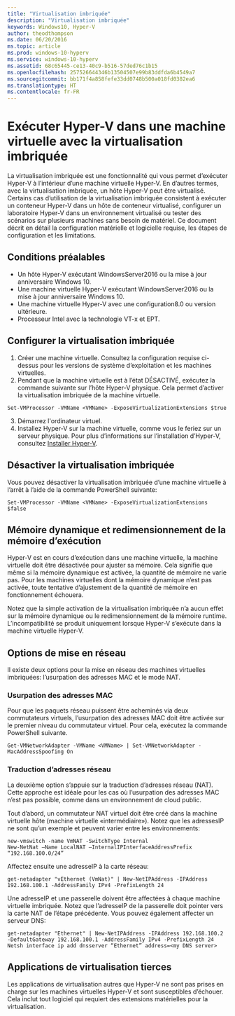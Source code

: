 ```yaml
---
title: "Virtualisation imbriquée"
description: "Virtualisation imbriquée"
keywords: Windows10, Hyper-V
author: theodthompson
ms.date: 06/20/2016
ms.topic: article
ms.prod: windows-10-hyperv
ms.service: windows-10-hyperv
ms.assetid: 68c65445-ce13-40c9-b516-57ded76c1b15
ms.openlocfilehash: 257526644346b13504507e99b83ddfda6b4549a7
ms.sourcegitcommit: bb171f4a858fefe33dd0748b500a018fd0382ea6
ms.translationtype: HT
ms.contentlocale: fr-FR
---
```

# <a name="run-hyper-v-in-a-virtual-machine-with-nested-virtualization"></a>Exécuter Hyper-V dans une machine virtuelle avec la virtualisation imbriquée

La virtualisation imbriquée est une fonctionnalité qui vous permet d’exécuter Hyper-V à l’intérieur d’une machine virtuelle Hyper-V. En d’autres termes, avec la virtualisation imbriquée, un hôte Hyper-V peut être virtualisé. Certains cas d’utilisation de la virtualisation imbriquée consistent à exécuter un conteneur Hyper-V dans un hôte de conteneur virtualisé, configurer un laboratoire Hyper-V dans un environnement virtualisé ou tester des scénarios sur plusieurs machines sans besoin de matériel. Ce document décrit en détail la configuration matérielle et logicielle requise, les étapes de configuration et les limitations. 

## <a name="prerequisites"></a>Conditions préalables

- Un hôte Hyper-V exécutant WindowsServer2016 ou la mise à jour anniversaire Windows 10.
- Une machine virtuelle Hyper-V exécutant WindowsServer2016 ou la mise à jour anniversaire Windows 10.
- Une machine virtuelle Hyper-V avec une configuration8.0 ou version ultérieure.
- Processeur Intel avec la technologie VT-x et EPT.

## <a name="configure-nested-virtualization"></a>Configurer la virtualisation imbriquée

1. Créer une machine virtuelle. Consultez la configuration requise ci-dessus pour les versions de système d’exploitation et les machines virtuelles.
2. Pendant que la machine virtuelle est à l’état DÉSACTIVÉ, exécutez la commande suivante sur l’hôte Hyper-V physique. Cela permet d’activer la virtualisation imbriquée de la machine virtuelle.

```none
Set-VMProcessor -VMName <VMName> -ExposeVirtualizationExtensions $true
```
3. Démarrez l'ordinateur virtuel.
4. Installez Hyper-V sur la machine virtuelle, comme vous le feriez sur un serveur physique. Pour plus d’informations sur l’installation d’Hyper-V, consultez [Installer Hyper-V](../quick-start/enable-hyper-v.md).

## <a name="disable-nested-virtualization"></a>Désactiver la virtualisation imbriquée
Vous pouvez désactiver la virtualisation imbriquée d’une machine virtuelle à l’arrêt à l’aide de la commande PowerShell suivante:
```none
Set-VMProcessor -VMName <VMName> -ExposeVirtualizationExtensions $false
```

## <a name="dynamic-memory-and-runtime-memory-resize"></a>Mémoire dynamique et redimensionnement de la mémoire d’exécution
Hyper-V est en cours d’exécution dans une machine virtuelle, la machine virtuelle doit être désactivée pour ajuster sa mémoire. Cela signifie que même si la mémoire dynamique est activée, la quantité de mémoire ne varie pas. Pour les machines virtuelles dont la mémoire dynamique n’est pas activée, toute tentative d’ajustement de la quantité de mémoire en fonctionnement échouera. 

Notez que la simple activation de la virtualisation imbriquée n’a aucun effet sur la mémoire dynamique ou le redimensionnement de la mémoire runtime. L’incompatibilité se produit uniquement lorsque Hyper-V s’exécute dans la machine virtuelle Hyper-V.

## <a name="networking-options"></a>Options de mise en réseau
Il existe deux options pour la mise en réseau des machines virtuelles imbriquées: l’usurpation des adresses MAC et le mode NAT.

### <a name="mac-address-spoofing"></a>Usurpation des adresses MAC
Pour que les paquets réseau puissent être acheminés via deux commutateurs virtuels, l’usurpation des adresses MAC doit être activée sur le premier niveau du commutateur virtuel. Pour cela, exécutez la commande PowerShell suivante.

```none
Get-VMNetworkAdapter -VMName <VMName> | Set-VMNetworkAdapter -MacAddressSpoofing On
```
### <a name="network-address-translation"></a>Traduction d’adresses réseau
La deuxième option s’appuie sur la traduction d’adresses réseau (NAT). Cette approche est idéale pour les cas où l’usurpation des adresses MAC n’est pas possible, comme dans un environnement de cloud public.

Tout d’abord, un commutateur NAT virtuel doit être créé dans la machine virtuelle hôte (machine virtuelle «intermédiaire»). Notez que les adressesIP ne sont qu’un exemple et peuvent varier entre les environnements:
```none
new-vmswitch -name VmNAT -SwitchType Internal
New-NetNat –Name LocalNAT –InternalIPInterfaceAddressPrefix “192.168.100.0/24”
```
Affectez ensuite une adresseIP à la carte réseau:
```none
get-netadapter "vEthernet (VmNat)" | New-NetIPAddress -IPAddress 192.168.100.1 -AddressFamily IPv4 -PrefixLength 24
```
Une adresseIP et une passerelle doivent être affectées à chaque machine virtuelle imbriquée. Notez que l’adresseIP de la passerelle doit pointer vers la carte NAT de l’étape précédente. Vous pouvez également affecter un serveur DNS:
```none
get-netadapter "Ethernet" | New-NetIPAddress -IPAddress 192.168.100.2 -DefaultGateway 192.168.100.1 -AddressFamily IPv4 -PrefixLength 24
Netsh interface ip add dnsserver “Ethernet” address=<my DNS server>
```

## <a name="3rd-party-virtualization-apps"></a>Applications de virtualisation tierces
Les applications de virtualisation autres que Hyper-V ne sont pas prises en charge sur les machines virtuelles Hyper-V et sont susceptibles d’échouer. Cela inclut tout logiciel qui requiert des extensions matérielles pour la virtualisation.
